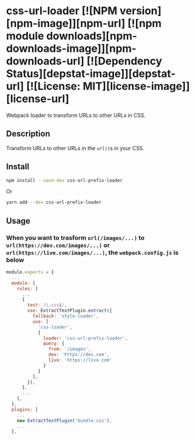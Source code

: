 # css-url-loader [![NPM version][npm-image]][npm-url] [![npm module downloads][npm-downloads-image]][npm-downloads-url] [![Dependency Status][depstat-image]][depstat-url] [![License: MIT][license-image]][license-url]

Webpack loader to transform URLs to other URLs in CSS.

## Description

Transform URLs to other URLs in the `url()`s in your CSS.

## Install

```bash
npm install --save-dev css-url-prefix-loader
```

Or

```bash
yarn add --dev css-url-prefix-loader
```

## Usage

### When you want to trasform `url(/images/...)` to `url(https://dev.com/images/...)` or `url(https://live.com/images/...)`, the `webpack.config.js` is below

```javascript
module.exports = {
  ...
  module: {
    rules: [
      ...
      {
        test: /\.css$/,
        use: ExtractTextPlugin.extract({
          fallback: 'style-loader',
          use: [
            'css-loader',
            {
              loader: 'css-url-prefix-loader',
              query: {
                from: '/images',
                dev: 'https://dev.com',
                live: 'https://live.com'
              }
            }
          ],
        }),
      },
      ...
    ],
  },
  plugins: [
    ...
    new ExtractTextPlugin('bundle.css'),
    ...
  ],
```
